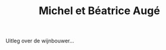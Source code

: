 ﻿---
title: Michel et Béatrice Augé
layout: wijnhuis
huis:  Domaine des Maisons Brûlées
dept:  Loir et Cher
regio: Touraine
photo: auge2.jpg

wijnen:
    - naam:  L’Altérité’12
      ref:   Loi 1234
      app:   Vin de France
      type:  Petillant Naturel (sec)
      cep:   Cabernet sauvignon
      prijs: €14.50

    - naam:  Silènes’11
      ref:   Loi 1146
      app:   Vin de France
      type:  Blanc Sec
      cep:   Sauvignon blanc
      prijs: €13.35

    - naam:  Poussière de Lune’12
      ref:   Loi 12..
      app:   Vin de France
      type:  Blanc sec
      cep:   Sauvignon blanc
      prijs: €15.45

    - naam:  L’Eau g’aime’09
      ref:   Loi 09996
      app:   Vin de France
      type:  Rouge
      cep:   Pinot noir/Gamay
      prijs: €14.25
      opm:   De laatsten/Les dernières

    - naam:  L’Erèbe’10
      ref:   Loi 1081
      app:   Vin de France
      type:  Rouge
      cep:   Cabernet franc/Côt
      prijs: €12.45

    - naam:  L’Erèbe’11
      ref:   Loi 1165
      app:   Vin de France
      type:  Rouge
      cep:   Cabernet franc/Côt
      prijs: €12.45

    - naam:  L’Erèbe’12
      ref:   Loi 12..
      app:   Vin de France
      type:  Rouge
      cep:   Cabernet franc/Côt
      prijs: €12.45

    - naam:  Prim’Herdeleau’07
      ref:   Loi 0705 
      app:   Vin de France
      type:  Rouge 
      cep:   Gamay 
      prijs: €10.20 
      opm:   De laatsten/Les dernières 

    - naam:  Le Herdeleau’10
      ref:   Loi 1074 
      app:   Vin de France
      type:  Rouge 
      cep:   Pinot noir/Gamay 
      prijs: €12.45 

    - naam:  L’Art de l’Eau’11
      ref:   Loi 1164
      app:   Vin de France
      type:  Rouge 
      cep:   Pinot noir/Gamay/Pineau d'Aunis 
      prijs: €12.95 

    - naam:  L’Art de l’Eau’12
      ref:   Loi 12.. 
      app:   Vin de France
      type:  Rouge 
      cep:   Pinot noir/Gamay/Pineau d'Aunis 
      prijs: €12.95 

    - naam:  Noire’10
      ref:   Loi 10-- 
      app:   Vin de France
      type:  Rouge 
      cep:   Pinot noir/Gamay/Pineau d’Aunis/Cabernet franc/Côt 
      prijs: €15.45 

    - naam:  30 Lunes’04 magnum
      ref:   Loi 0424 
      app:   Vin de France
      type:  Moelleux 
      cep:   Sauvignon blanc 
      prijs: €55.30 

    - naam:  Sous Voile’05 (37,5l)
      ref:   Loi 0577 
      app:   Vin de France
      type:  Blanc oxidatif 
      cep:   Sauvignon blanc 
      prijs: €14.50 

    - naam:  Sous Voile’03 
      ref:   Loi 0308
      app:   Vin de France
      type:  Blanc oxidatif 
      cep:   Sauvignon blanc 
      prijs: €14.50 

---
Uitleg over de wijnbouwer...
